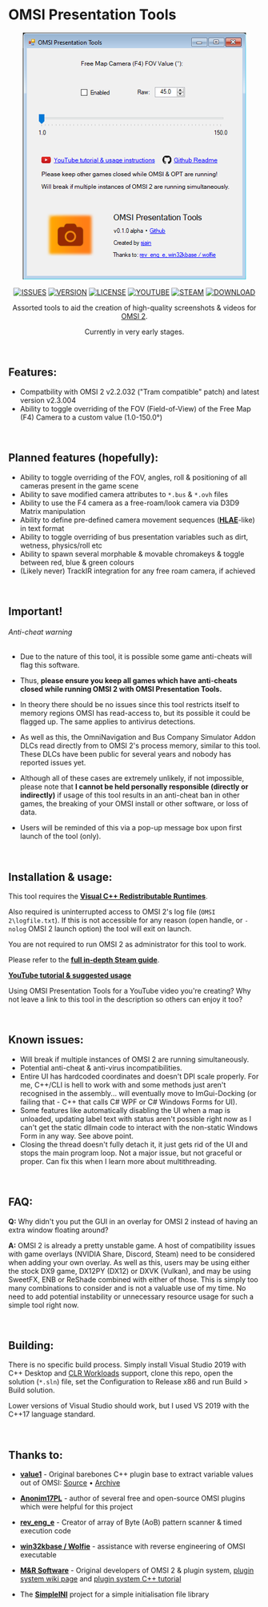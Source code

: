 # OMSI Presentation Tools

<div align="center">

![SCREENSHOT](https://github.com/sjain882/OMSI-Presentation-Tools/blob/main/Preview.png?raw=true)

[![ISSUES](https://img.shields.io/github/issues/degeneratehyperbola/NEPS?color=orange&label=Issues&style=plastic)](https://github.com/degeneratehyperbola/NEPS/issues)
[![VERSION](https://img.shields.io/github/v/release/degeneratehyperbola/NEPS?color=orange&label=Version&style=plastic)](https://github.com/degeneratehyperbola/NEPS/releases/latest)
[![LICENSE](https://img.shields.io/badge/License-BSD%203--Clause%20Modified-orange?style=plastic)](https://github.com/degeneratehyperbola/NEPS/blob/master/LICENSE.md)
[![YOUTUBE](https://img.shields.io/badge/%20-Trailer-orange?style=plastic)](https://www.youtube.com/watch?v=pvU8gO66mTs)
[![STEAM](https://img.shields.io/badge/%20-Trailer-orange?style=plastic)](https://steamcommunity.com/sharedfiles/filedetails/?id=2569510456)
[![DOWNLOAD](https://img.shields.io/badge/%20-Download-orange?style=plastic)](https://github.com/degeneratehyperbola/NEPS/releases/latest)

Assorted tools to aid the creation of high-quality screenshots & videos for [OMSI 2](https://store.steampowered.com/app/252530).

Currently in very early stages.
</div>

‎
## Features:

- Compatbility with OMSI 2 v2.2.032 ("Tram compatible" patch) and latest version v2.3.004
- Ability to toggle overriding of the FOV (Field-of-View) of the Free Map (F4) Camera to a custom value (1.0-150.0°)

‎
## Planned features (hopefully):

- Ability to toggle overriding of the FOV, angles, roll & positioning of all cameras present in the game scene
- Ability to save modified camera attributes to `*.bus` & `*.ovh` files
- Ability to use the F4 camera as a free-roam/look camera via D3D9 Matrix manipulation
- Ability to define pre-defined camera movement sequences (**[HLAE](https://github.com/advancedfx/advancedfx)**-like) in text format
- Ability to toggle overriding of bus presentation variables such as dirt, wetness, physics/roll etc
- Ability to spawn several morphable & movable chromakeys & toggle between red, blue & green colours
- (Likely never) TrackIR integration for any free roam camera, if achieved

‎
## Important!

###### Anti-cheat warning

- Due to the nature of this tool, it is possible some game anti-cheats will flag this software. 

- Thus, **please ensure you keep all games which have anti-cheats closed while running OMSI 2 with OMSI Presentation Tools.** 

- In theory there should be no issues since this tool restricts itself to memory regions OMSI has read-access to, but its possible it could be flagged up. The same applies to antivirus detections.

- As well as this, the OmniNavigation and Bus Company Simulator Addon DLCs read directly from to OMSI 2's process memory, similar to this tool. These DLCs have been public for several years and nobody has reported issues yet.

- Although all of these cases are extremely unlikely, if not impossible, please note that **I cannot be held personally responsible (directly or indirectly)** if usage of this tool results in an anti-cheat ban in other games, the breaking of your OMSI install or other software, or loss of data.

- Users will be reminded of this via a pop-up message box upon first launch of the tool (only).

‎
## Installation & usage:

This tool requires the **[Visual C++ Redistributable Runtimes](https://www.techpowerup.com/download/visual-c-redistributable-runtime-package-all-in-one/)**.

Also required is uninterrupted access to OMSI 2's log file (`OMSI 2\logfile.txt`). If this is not accessible for any reason (open handle, or `-nolog` OMSI 2 launch option) the tool will exit on launch.

You are not required to run OMSI 2 as administrator for this tool to work.

Please refer to the **[full in-depth Steam guide](https://steamcommunity.com/sharedfiles/filedetails/?id=2569510456)**.

**[YouTube tutorial & suggested usage](https://www.youtube.com/watch?v=pvU8gO66mTs)**

Using OMSI Presentation Tools for a YouTube video you're creating? Why not leave a link to this tool in the description so others can enjoy it too?

‎
## Known issues:

- Will break if multiple instances of OMSI 2 are running simultaneously.
- Potential anti-cheat & anti-virus incompatibilities.
- Entire UI has hardcoded coordinates and doesn't DPI scale properly. For me, C++/CLI is hell to work with and some methods just aren't recognised in the assembly... will eventually move to ImGui-Docking (or failing that - C++ that calls C# WPF or C# Windows Forms for UI).
- Some features like automatically disabling the UI when a map is unloaded, updating label text with status aren't possible right now as I can't get the static dllmain code to interact with the non-static Windows Form in any way. See above point.
- Closing the thread doesn't fully detach it, it just gets rid of the UI and stops the main program loop. Not a major issue, but not graceful or proper. Can fix this when I learn more about multithreading.

‎
## FAQ:

**Q:** Why didn't you put the GUI in an overlay for OMSI 2 instead of having an extra window floating around?

**A:** OMSI 2 is already a pretty unstable game. A host of compatibility issues with game overlays (NVIDIA Share, Discord, Steam) need to be considered when adding your own overlay. As well as this, users may be using either the stock DX9 game, DX12PY (DX12) or DXVK (Vulkan), and may be using SweetFX, ENB or ReShade combined with either of those. This is simply too many combinations to consider and is not a valuable use of my time. No need to add potential instability or unnecessary resource usage for such a simple tool right now.

‎
## Building:

There is no specific build process. Simply install Visual Studio 2019 with C++ Desktop and [CLR Workloads](https://www.youtube.com/watch?v=HcxlYkU8aY0) support, clone this repo, open the solution (`*.sln`) file, set the Configuration to Release x86 and run Build > Build solution.

Lower versions of Visual Studio should work, but I used VS 2019 with the C++17 language standard.

‎
## Thanks to:

- **[value1](https://forum.omnibussimulator.de/index.php?user/18150-value1/)** - Original barebones C++ plugin base to extract variable values out of OMSI: [Source](https://forum.omnibussimulator.de/forum/index.php?thread/11008-programming-of-the-plugin-interface/&postID=286009#post286009) • [Archive](https://web.archive.org/web/20200526071900/https://forum.omnibussimulator.de/forum/index.php?thread/11008-programming-of-the-plugin-interface/&postID=286009#post286009)

- **[Anonim17PL](https://github.com/Anonim17PL)** - author of several free and open-source OMSI plugins which were helpful for this project

- **[rev_eng_e](https://github.com/rev-eng-e)** - Creator of array of Byte (AoB) pattern scanner & timed execution code

- **[win32kbase / Wolfie](https://github.com/win32kbase)** - assistance with reverse engineering of OMSI executable

- **[M&R Software](http://www.m-r-software.de/)** - Original developers of OMSI 2 & plugin system, [plugin system wiki page](http://wiki.omnibussimulator.de/omsiwikineu.de/index.php?title=Plug-in-Schnittstelle) and [plugin system C++ tutorial](http://wiki.omnibussimulator.de/omsiwikineu.de/index.php?title=OMSI_Plugin_Framework)

- The **[SimpleINI](https://github.com/brofield/simpleini)** project for a simple initialisation file library